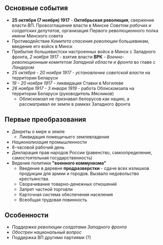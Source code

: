 ## Основные события
- **25 октября (7 ноября) 1917** - **Октябрьская революция**, свержение власти ВП. Провозглашение власти в Минске *Советом рабочих и солдатских депутатов*, организация Первого революционного полка имени Минского совета
- Противодействие *Комитета спасения революции* большевикам, введение его войск в Минск
- Прибытие большевистски настроенных войск в Минск с Западного фронта, *2 ноября 1917* - взятие власти **ВРК** - *Военно-революционным комитетом Западной области и фронта* во главе с *Ландером*
- *25 октября - 20 ноября 1917* - *установление советской власти* на территории Беларуси
- *19 - 20 ноября 1917* - ликвидация Ставки в Могилеве
- *26 ноября 1917 - 3 января 1919* - работа Облискомзапа на территории Беларуси (руководитель *Мясников*)
	- Облискомзап не признавал белорусов как нацию, а рассматривал ее земли в рамках Западного фронта

## Первые преобразования
- Декреты о мире и земле
	- Ликвидация помещичьего землевладения
- *Национализация* промышленности
- 8-часовой рабочий день
- Декларация прав народов России (равенство, самоопределение, самостоятельная государственность)
- Ведение политики **"военного коммунизма"**
	- Введение в деревне **продразверстки** - сдаче всех излишков продукции для армии и городов. Вызвало недовольство крестьянства.
	- Сворачивание товарно-денежных отношений
	- Запрет частной торговли
	- Карточная система обеспечения населения
	- Всеобщая трудовая повинность

## Особенности
- *Поддержка революции солдатами Западного фронта*
- *Обострен национальный вопрос*
- Поддержка ВП другими партиями (?)
